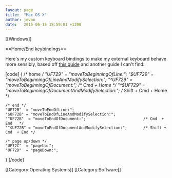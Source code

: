 ```yaml
---
layout: page
title:  "Mac OS X"
author: jevon
date:   2015-06-15 18:59:01 +1200
---
```


[[Windows]]

==Home/End keybindings==

Here's my custom keyboard bindings to make my external keyboard behave more sensibly, based off <a href="http://lifehacker.com/225873/mac-switchers-tip--remap-the-home-and-end-keys">this guide</a> and another guide I can't find:

[code]
{
    /* home */
    "UF729"  = "moveToBeginningOfLine:";
    "$UF729" = "moveToBeginningOfLineAndModifySelection:";
    "^UF729"  = "moveToBeginningOfDocument:";                   /* Cmd  + Home  */  
    "^$UF729" = "moveToBeginningOfDocumentAndModifySelection:"; /* Shift + Cmd  + Home */ 

    /* end */
    "UF72B"  = "moveToEndOfLine:";
    "$UF72B" = "moveToEndOfLineAndModifySelection:";
    "^UF72B"  = "moveToEndOfDocument:";                         /* Cmd  + End   */
    "^$UF72B" = "moveToEndOfDocumentAndModifySelection:";       /* Shift + Cmd  + End */

    /* page up/down */
    "UF72C"  = "pageUp:";
    "UF72D"  = "pageDown:";
}
[/code]

[[Category:Operating Systems]]
[[Category:Software]]